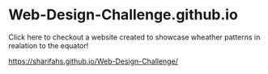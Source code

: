 # Web-Design-Challenge.github.io

<p>Click here to checkout a website created to showcase wheather patterns in realation to the equator!

   https://sharifahs.github.io/Web-Design-Challenge/</p>
